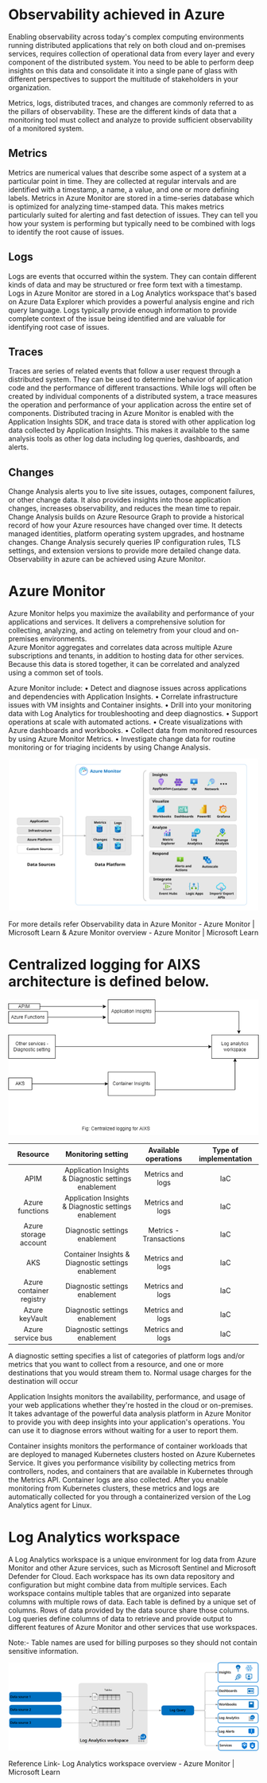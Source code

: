 # Observability achieved in Azure
Enabling observability across today's complex computing environments running distributed applications that rely on both cloud and on-premises services, requires collection of operational data from every layer and every component of the distributed system. 
You need to be able to perform deep insights on this data and consolidate it into a single pane of glass with different perspectives to support the multitude of stakeholders in your organization.

Metrics, logs, distributed traces, and changes are commonly referred to as the pillars of observability. These are the different kinds of data that a monitoring tool must collect and analyze to provide sufficient observability of a monitored system.

## Metrics
Metrics are numerical values that describe some aspect of a system at a particular point in time. They are collected at regular intervals and are identified with a timestamp, a name, a value, and one or more defining labels. 
Metrics in Azure Monitor are stored in a time-series database which is optimized for analyzing time-stamped data. This makes metrics particularly suited for alerting and fast detection of issues. They can tell you how your system is performing but typically need to be combined with logs to identify the root cause of issues.

## Logs
Logs are events that occurred within the system. They can contain different kinds of data and may be structured or free form text with a timestamp.
Logs in Azure Monitor are stored in a Log Analytics workspace that's based on Azure Data Explorer which provides a powerful analysis engine and rich query language. Logs typically provide enough information to provide complete context of the issue being identified and are valuable for identifying root case of issues.

## Traces
Traces are series of related events that follow a user request through a distributed system. They can be used to determine behavior of application code and the performance of different transactions. While logs will often be created by individual components of a distributed system, a trace measures the operation and performance of your application across the entire set of components.
Distributed tracing in Azure Monitor is enabled with the Application Insights SDK, and trace data is stored with other application log data collected by Application Insights. This makes it available to the same analysis tools as other log data including log queries, dashboards, and alerts.

## Changes
Change Analysis alerts you to live site issues, outages, component failures, or other change data. It also provides insights into those application changes, increases observability, and reduces the mean time to repair.
Change Analysis builds on Azure Resource Graph to provide a historical record of how your Azure resources have changed over time. It detects managed identities, platform operating system upgrades, and hostname changes. Change Analysis securely queries IP configuration rules, TLS settings, and extension versions to provide more detailed change data. Observability in azure can be achieved using Azure Monitor. 

# Azure Monitor 

Azure Monitor helps you maximize the availability and performance of your applications and services. It delivers a comprehensive solution for collecting, analyzing, and acting on telemetry from your cloud and on-premises environments.  
Azure Monitor aggregates and correlates data across multiple Azure subscriptions and tenants, in addition to hosting data for other services. Because this data is stored together, it can be correlated and analyzed using a common set of tools.

Azure Monitor include:
•	Detect and diagnose issues across applications and dependencies with Application Insights.
•	Correlate infrastructure issues with VM insights and Container insights.
•	Drill into your monitoring data with Log Analytics for troubleshooting and deep diagnostics.
•	Support operations at scale with automated actions.
•	Create visualizations with Azure dashboards and workbooks.
•	Collect data from monitored resources by using Azure Monitor Metrics.
•	Investigate change data for routine monitoring or for triaging incidents by using Change Analysis.


![azure_monitor_dataplatform.svg](../.attachments/azure_monitor_dataplatform.svg)

For more details refer Observability data in Azure Monitor - Azure Monitor | Microsoft Learn  &  Azure Monitor overview - Azure Monitor | Microsoft Learn

# Centralized logging for AIXS architecture is defined below.

![solution_centralized_logging.png](../.attachments/solution_centralized_logging.png)

|         Resource         |                  Monitoring setting                   |  Available operations  | Type of implementation |
| :----------------------: | :---------------------------------------------------: | :--------------------: | :--------------------: |
|           APIM           | Application Insights & Diagnostic settings enablement |    Metrics and logs    |          IaC           |
|     Azure functions      | Application Insights & Diagnostic settings enablement |    Metrics and logs    |          IaC           |
|  Azure storage account   |            Diagnostic settings enablement             | Metrics - Transactions |          IaC           |
|           AKS            | Container Insights  & Diagnostic settings enablement  |    Metrics and logs    |          IaC           |
| Azure container registry |            Diagnostic settings enablement             |    Metrics and logs    |          IaC           |
|      Azure keyVault      |            Diagnostic settings enablement             |    Metrics and logs    |          IaC           |
|    Azure service bus     |            Diagnostic settings enablement             |    Metrics and logs    |          IaC           |

A diagnostic setting specifies a list of categories of platform logs and/or metrics that you want to collect from a resource, and one or more destinations that you would stream them to. Normal usage charges for the destination will occur

Application Insights monitors the availability, performance, and usage of your web applications whether they're hosted in the cloud or on-premises. It takes advantage of the powerful data analysis platform in Azure Monitor to provide you with deep insights into your application's operations. You can use it to diagnose errors without waiting for a user to report them.

Container insights monitors the performance of container workloads that are deployed to managed Kubernetes clusters hosted on Azure Kubernetes Service. It gives you performance visibility by collecting metrics from controllers, nodes, and containers that are available in Kubernetes through the Metrics API. Container logs are also collected. After you enable monitoring from Kubernetes clusters, these metrics and logs are automatically collected for you through a containerized version of the Log Analytics agent for Linux.

# Log Analytics workspace

A Log Analytics workspace is a unique environment for log data from Azure Monitor and other Azure services, such as Microsoft Sentinel and Microsoft Defender for Cloud. Each workspace has its own data repository and configuration but might combine data from multiple services. 
Each workspace contains multiple tables that are organized into separate columns with multiple rows of data. Each table is defined by a unique set of columns. Rows of data provided by the data source share those columns. Log queries define columns of data to retrieve and provide output to different features of Azure Monitor and other services that use workspaces.

Note:- Table names are used for billing purposes so they should not contain sensitive information.

![log_analytics_workspace.png](../.attachments/log_analytics_workspace.png)

Reference Link- Log Analytics workspace overview - Azure Monitor | Microsoft Learn


